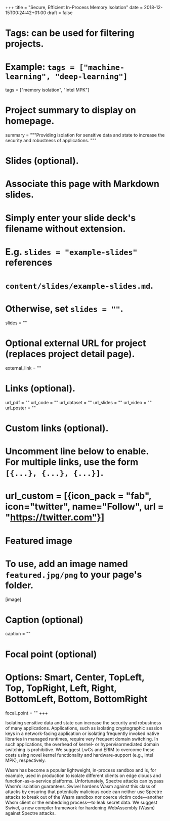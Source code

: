 +++
title = "Secure, Efficient In-Process Memory Isolation"
date = 2018-12-15T00:24:42+01:00
draft = false

# Tags: can be used for filtering projects.
# Example: `tags = ["machine-learning", "deep-learning"]`
tags = ["memory isolation", "Intel MPK"]

# Project summary to display on homepage.
summary = """Providing isolation for sensitive data and state to increase the security and robustness of applications. """

# Slides (optional).
#   Associate this page with Markdown slides.
#   Simply enter your slide deck's filename without extension.
#   E.g. `slides = "example-slides"` references
#   `content/slides/example-slides.md`.
#   Otherwise, set `slides = ""`.
slides = ""

# Optional external URL for project (replaces project detail page).
external_link = ""

# Links (optional).
url_pdf = ""
url_code = ""
url_dataset = ""
url_slides = ""
url_video = ""
url_poster = ""

# Custom links (optional).
#   Uncomment line below to enable. For multiple links, use the form `[{...}, {...}, {...}]`.
# url_custom = [{icon_pack = "fab", icon="twitter", name="Follow", url = "https://twitter.com"}]

# Featured image
# To use, add an image named `featured.jpg/png` to your page's folder.
[image]
  # Caption (optional)
  caption = ""

  # Focal point (optional)
  # Options: Smart, Center, TopLeft, Top, TopRight, Left, Right, BottomLeft, Bottom, BottomRight
  focal_point = ""
+++

Isolating sensitive data and state can increase the security and robustness of
many applications. Applications, such as isolating cryptographic session keys in
a network-facing application or isolating frequently invoked native libraries in
managed runtimes, require very frequent domain switching. In such applications,
the overhead of kernel- or hypervisormediated domain switching is prohibitive.
We suggest LwCs and ERIM to overcome these costs using novel kernel
functionality and hardware-support (e.g., Intel MPK), respectively.

Wasm has become a popular lightweight, in-process sandbox and is, for example,
used in production to isolate different clients on edge clouds and
function-as-a-service platforms. Unfortunately, Spectre attacks can bypass
Wasm’s isolation guarantees. Swivel hardens Wasm against this class of attacks
by ensuring that potentially malicious code can neither use Spectre attacks to
break out of the Wasm sandbox nor coerce victim code—another Wasm client or the
embedding process—to leak secret data. We suggest Swivel, a new compiler
framework for hardening WebAssembly (Wasm) against Spectre attacks.